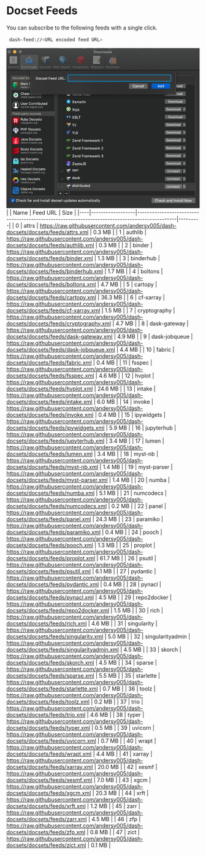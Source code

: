 # Docset Feeds

You can subscribe to the following feeds with a single click.

```bash
 dash-feed://<URL encoded feed URL>
```


![dash-docsets](https://github.com/andersy005/dash-docsets/raw/main/images/how-to-add-feed.png)
|    | Name             | Feed URL                                                                                     | Size    |
|----|------------------|----------------------------------------------------------------------------------------------|---------|
|  0 | attrs            | https://raw.githubusercontent.com/andersy005/dash-docsets/docsets/feeds/attrs.xml            | 0.3 MB  |
|  1 | authlib          | https://raw.githubusercontent.com/andersy005/dash-docsets/docsets/feeds/authlib.xml          | 0.3 MB  |
|  2 | binder           | https://raw.githubusercontent.com/andersy005/dash-docsets/docsets/feeds/binder.xml           | 1.3 MB  |
|  3 | binderhub        | https://raw.githubusercontent.com/andersy005/dash-docsets/docsets/feeds/binderhub.xml        | 1.7 MB  |
|  4 | boltons          | https://raw.githubusercontent.com/andersy005/dash-docsets/docsets/feeds/boltons.xml          | 4.7 MB  |
|  5 | cartopy          | https://raw.githubusercontent.com/andersy005/dash-docsets/docsets/feeds/cartopy.xml          | 36.3 MB |
|  6 | cf-xarray        | https://raw.githubusercontent.com/andersy005/dash-docsets/docsets/feeds/cf-xarray.xml        | 1.5 MB  |
|  7 | cryptography     | https://raw.githubusercontent.com/andersy005/dash-docsets/docsets/feeds/cryptography.xml     | 4.7 MB  |
|  8 | dask-gateway     | https://raw.githubusercontent.com/andersy005/dash-docsets/docsets/feeds/dask-gateway.xml     | 4.9 MB  |
|  9 | dask-jobqueue    | https://raw.githubusercontent.com/andersy005/dash-docsets/docsets/feeds/dask-jobqueue.xml    | 4.4 MB  |
| 10 | fabric           | https://raw.githubusercontent.com/andersy005/dash-docsets/docsets/feeds/fabric.xml           | 0.4 MB  |
| 11 | fsspec           | https://raw.githubusercontent.com/andersy005/dash-docsets/docsets/feeds/fsspec.xml           | 4.6 MB  |
| 12 | hvplot           | https://raw.githubusercontent.com/andersy005/dash-docsets/docsets/feeds/hvplot.xml           | 24.6 MB |
| 13 | intake           | https://raw.githubusercontent.com/andersy005/dash-docsets/docsets/feeds/intake.xml           | 6.0 MB  |
| 14 | invoke           | https://raw.githubusercontent.com/andersy005/dash-docsets/docsets/feeds/invoke.xml           | 0.4 MB  |
| 15 | ipywidgets       | https://raw.githubusercontent.com/andersy005/dash-docsets/docsets/feeds/ipywidgets.xml       | 5.9 MB  |
| 16 | jupyterhub       | https://raw.githubusercontent.com/andersy005/dash-docsets/docsets/feeds/jupyterhub.xml       | 3.4 MB  |
| 17 | lumen            | https://raw.githubusercontent.com/andersy005/dash-docsets/docsets/feeds/lumen.xml            | 3.4 MB  |
| 18 | myst-nb          | https://raw.githubusercontent.com/andersy005/dash-docsets/docsets/feeds/myst-nb.xml          | 1.4 MB  |
| 19 | myst-parser      | https://raw.githubusercontent.com/andersy005/dash-docsets/docsets/feeds/myst-parser.xml      | 1.4 MB  |
| 20 | numba            | https://raw.githubusercontent.com/andersy005/dash-docsets/docsets/feeds/numba.xml            | 5.1 MB  |
| 21 | numcodecs        | https://raw.githubusercontent.com/andersy005/dash-docsets/docsets/feeds/numcodecs.xml        | 0.2 MB  |
| 22 | panel            | https://raw.githubusercontent.com/andersy005/dash-docsets/docsets/feeds/panel.xml            | 24.3 MB |
| 23 | paramiko         | https://raw.githubusercontent.com/andersy005/dash-docsets/docsets/feeds/paramiko.xml         | 0.4 MB  |
| 24 | pooch            | https://raw.githubusercontent.com/andersy005/dash-docsets/docsets/feeds/pooch.xml            | 1.3 MB  |
| 25 | proplot          | https://raw.githubusercontent.com/andersy005/dash-docsets/docsets/feeds/proplot.xml          | 61.7 MB |
| 26 | psutil           | https://raw.githubusercontent.com/andersy005/dash-docsets/docsets/feeds/psutil.xml           | 6.1 MB  |
| 27 | pydantic         | https://raw.githubusercontent.com/andersy005/dash-docsets/docsets/feeds/pydantic.xml         | 0.4 MB  |
| 28 | pynacl           | https://raw.githubusercontent.com/andersy005/dash-docsets/docsets/feeds/pynacl.xml           | 4.5 MB  |
| 29 | repo2docker      | https://raw.githubusercontent.com/andersy005/dash-docsets/docsets/feeds/repo2docker.xml      | 1.5 MB  |
| 30 | rich             | https://raw.githubusercontent.com/andersy005/dash-docsets/docsets/feeds/rich.xml             | 4.6 MB  |
| 31 | singularity      | https://raw.githubusercontent.com/andersy005/dash-docsets/docsets/feeds/singularity.xml      | 5.0 MB  |
| 32 | singularityadmin | https://raw.githubusercontent.com/andersy005/dash-docsets/docsets/feeds/singularityadmin.xml | 4.5 MB  |
| 33 | skorch           | https://raw.githubusercontent.com/andersy005/dash-docsets/docsets/feeds/skorch.xml           | 4.5 MB  |
| 34 | sparse           | https://raw.githubusercontent.com/andersy005/dash-docsets/docsets/feeds/sparse.xml           | 5.5 MB  |
| 35 | starlette        | https://raw.githubusercontent.com/andersy005/dash-docsets/docsets/feeds/starlette.xml        | 0.7 MB  |
| 36 | toolz            | https://raw.githubusercontent.com/andersy005/dash-docsets/docsets/feeds/toolz.xml            | 0.2 MB  |
| 37 | trio             | https://raw.githubusercontent.com/andersy005/dash-docsets/docsets/feeds/trio.xml             | 4.6 MB  |
| 38 | typer            | https://raw.githubusercontent.com/andersy005/dash-docsets/docsets/feeds/typer.xml            | 0.5 MB  |
| 39 | uvicorn          | https://raw.githubusercontent.com/andersy005/dash-docsets/docsets/feeds/uvicorn.xml          | 0.7 MB  |
| 40 | wrapt            | https://raw.githubusercontent.com/andersy005/dash-docsets/docsets/feeds/wrapt.xml            | 4.4 MB  |
| 41 | xarray           | https://raw.githubusercontent.com/andersy005/dash-docsets/docsets/feeds/xarray.xml           | 20.0 MB |
| 42 | xesmf            | https://raw.githubusercontent.com/andersy005/dash-docsets/docsets/feeds/xesmf.xml            | 7.0 MB  |
| 43 | xgcm             | https://raw.githubusercontent.com/andersy005/dash-docsets/docsets/feeds/xgcm.xml             | 20.3 MB |
| 44 | xrft             | https://raw.githubusercontent.com/andersy005/dash-docsets/docsets/feeds/xrft.xml             | 1.2 MB  |
| 45 | zarr             | https://raw.githubusercontent.com/andersy005/dash-docsets/docsets/feeds/zarr.xml             | 4.5 MB  |
| 46 | zfp              | https://raw.githubusercontent.com/andersy005/dash-docsets/docsets/feeds/zfp.xml              | 0.8 MB  |
| 47 | zict             | https://raw.githubusercontent.com/andersy005/dash-docsets/docsets/feeds/zict.xml             | 0.1 MB  |
